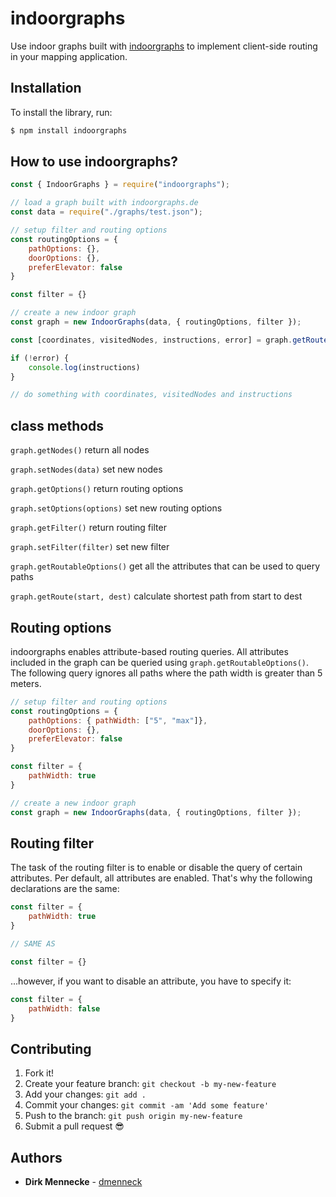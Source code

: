 # indoorgraphs

Use indoor graphs built with [indoorgraphs](https://indoorgraphs.de/) to implement client-side routing in your mapping application.


## Installation


To install the library, run:

```sh
$ npm install indoorgraphs
```

## How to use indoorgraphs?

```js
const { IndoorGraphs } = require("indoorgraphs");

// load a graph built with indoorgraphs.de
const data = require("./graphs/test.json");

// setup filter and routing options
const routingOptions = {
    pathOptions: {},
    doorOptions: {},
    preferElevator: false
}

const filter = {} 

// create a new indoor graph
const graph = new IndoorGraphs(data, { routingOptions, filter });

const [coordinates, visitedNodes, instructions, error] = graph.getRoute("UG_t1", "EG_t4");

if (!error) {
    console.log(instructions)
}

// do something with coordinates, visitedNodes and instructions
```

## class methods

`graph.getNodes()` return all nodes

`graph.setNodes(data)` set new nodes

`graph.getOptions()` return routing options

`graph.setOptions(options)` set new routing options

`graph.getFilter()` return routing filter

`graph.setFilter(filter)` set new filter

`graph.getRoutableOptions()` get all the attributes that can be used to query paths

`graph.getRoute(start, dest)` calculate shortest path from start to dest

## Routing options

indoorgraphs enables attribute-based routing queries. All attributes included in the graph can be queried using `graph.getRoutableOptions()`.
The following query ignores all paths where the path width is greater than 5 meters. 

```js
// setup filter and routing options
const routingOptions = {
    pathOptions: { pathWidth: ["5", "max"]},
    doorOptions: {},
    preferElevator: false
}

const filter = {
    pathWidth: true
} 

// create a new indoor graph
const graph = new IndoorGraphs(data, { routingOptions, filter });
```

## Routing filter

The task of the routing filter is to enable or disable the query of certain attributes. Per default, all attributes are enabled. 
That's why the following declarations are the same:

```js
const filter = {
    pathWidth: true
} 

// SAME AS

const filter = {}
```

...however, if you want to disable an attribute, you have to specify it: 

```js
const filter = {
    pathWidth: false
} 
```

## Contributing

1.  Fork it!
2.  Create your feature branch: `git checkout -b my-new-feature`
3.  Add your changes: `git add .`
4.  Commit your changes: `git commit -am 'Add some feature'`
5.  Push to the branch: `git push origin my-new-feature`
6.  Submit a pull request :sunglasses:

## Authors

* **Dirk Mennecke**  - [dmenneck](https://github.com/dmenneck)

